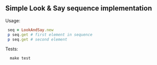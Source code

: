 ## Simple Look & Say sequence implementation

Usage:
 ```ruby
  seq = LookAndSay.new
  p seq.get # first element in sequence
  p seq.get # second element
 ```

Tests:
  ```
    make test
  ```  
